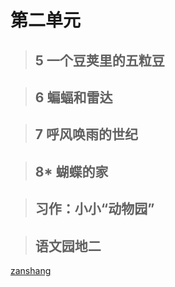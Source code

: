 # 第二单元

<Epep grade="xxyw4a" :pep="1211001401191" :pages="15" :paged="15" ></Epep> 


> ## 5 一个豆荚里的五粒豆

<Epep grade="xxyw4a" :pep="1211001401191" :pages="16" :paged="20" ></Epep> 


> ## 6 蝙蝠和雷达

<Epep grade="xxyw4a" :pep="1211001401191" :pages="21" :paged="24" ></Epep> 


> ## 7 呼风唤雨的世纪

<Epep grade="xxyw4a" :pep="1211001401191" :pages="25" :paged="27" ></Epep> 


> ## 8* 蝴蝶的家

<Epep grade="xxyw4a" :pep="1211001401191" :pages="28" :paged="29" ></Epep> 


> ## 习作：小小“动物园”

<Epep grade="xxyw4a" :pep="1211001401191" :pages="30" :paged="30" ></Epep> 


> ## 语文园地二

<Epep grade="xxyw4a" :pep="1211001401191" :pages="31" :paged="32" ></Epep> 


[zanshang](../res/zanshang.md ':include')